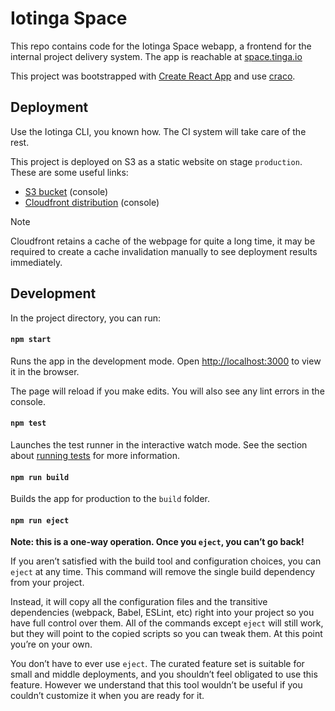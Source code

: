 # Iotinga Space

This repo contains code for the Iotinga Space webapp, a frontend for the internal project delivery system. The app is reachable at [space.tinga.io](https://space.tinga.io)

This project was bootstrapped with [Create React App](https://github.com/facebook/create-react-app) and use [craco](https://craco.js.org/).

## Deployment
Use the Iotinga CLI, you known how. The CI system will take care of the rest.

This project is deployed on S3 as a static website on stage `production`. These are some useful links:
- [S3 bucket](https://s3.console.aws.amazon.com/s3/buckets/space-tinga-io?region=eu-west-1&tab=objects) (console)
- [Cloudfront distribution](https://us-east-1.console.aws.amazon.com/cloudfront/v4/home?region=eu-west-1#/distributions/E2I1IK45FNT6XF) (console)

> [!NOTE]
> Cloudfront retains a cache of the webpage for quite a long time, it may be required to create a cache invalidation manually to see deployment results immediately.

## Development

In the project directory, you can run:

#### `npm start`

Runs the app in the development mode.
Open [http://localhost:3000](http://localhost:3000) to view it in the browser.

The page will reload if you make edits.
You will also see any lint errors in the console.

#### `npm test`

Launches the test runner in the interactive watch mode.
See the section about [running tests](https://facebook.github.io/create-react-app/docs/running-tests) for more information.

#### `npm run build`

Builds the app for production to the `build` folder.

#### `npm run eject`

**Note: this is a one-way operation. Once you `eject`, you can’t go back!**

If you aren’t satisfied with the build tool and configuration choices, you can `eject` at any time. This command will remove the single build dependency from your project.

Instead, it will copy all the configuration files and the transitive dependencies (webpack, Babel, ESLint, etc) right into your project so you have full control over them. All of the commands except `eject` will still work, but they will point to the copied scripts so you can tweak them. At this point you’re on your own.

You don’t have to ever use `eject`. The curated feature set is suitable for small and middle deployments, and you shouldn’t feel obligated to use this feature. However we understand that this tool wouldn’t be useful if you couldn’t customize it when you are ready for it.

